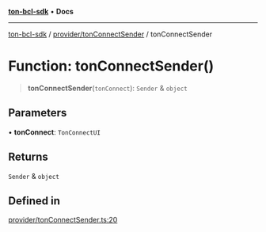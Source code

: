 [**ton-bcl-sdk**](../../../README.md) • **Docs**

***

[ton-bcl-sdk](../../../modules.md) / [provider/tonConnectSender](../README.md) / tonConnectSender

# Function: tonConnectSender()

> **tonConnectSender**(`tonConnect`): `Sender` & `object`

## Parameters

• **tonConnect**: `TonConnectUI`

## Returns

`Sender` & `object`

## Defined in

[provider/tonConnectSender.ts:20](https://github.com/ton-fun-tech/ton-bcl-sdk/blob/dd5e1aad56460b504ee72a0e5d189cd8ce611083/src/provider/tonConnectSender.ts#L20)
